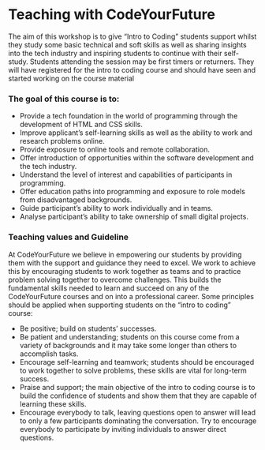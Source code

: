 # Teaching with CodeYourFuture

The aim of this workshop is to give “Intro to Coding” students support whilst they study some basic technical and soft skills as well as sharing insights into the tech industry and inspiring students to continue with their self-study. Students attending the session may be first timers or returners. They will have registered for the intro to coding course and should have seen and started working on the course material

### **The goal of this course is to:**

* Provide a tech foundation in the world of programming through the development of HTML and CSS skills.
* Improve applicant’s self-learning skills as well as the ability to work and research problems online.
* Provide exposure to online tools and remote collaboration.
* Offer introduction of opportunities within the software development and the tech industry.
* Understand the level of interest and capabilities of participants in programming.
* Offer education paths into programming and exposure to role models from disadvantaged backgrounds.
* Guide participant’s ability to work individually and in teams.
* Analyse participant’s ability to take ownership of small digital projects.

### **Teaching values and Guideline**

At CodeYourFuture we believe in empowering our students by providing them with the support and guidance they need to excel. We work to achieve this by encouraging students to work together as teams and to practice problem solving together to overcome challenges. This builds the fundamental skills needed to learn and succeed on any of the CodeYourFuture courses and on into a professional career. Some principles should be applied when supporting students on the “intro to coding” course:

* Be positive; build on students’ successes.
* Be patient and understanding; students on this course come from a variety of backgrounds and it may take some longer than others to accomplish tasks.
* Encourage self-learning and teamwork; students should be encouraged to work together to solve problems, these skills are vital for long-term success.
* Praise and support; the main objective of the intro to coding course is to build the confidence of students and show them that they are capable of learning these skills. 
* Encourage everybody to talk, leaving questions open to answer will lead to only a few participants dominating the conversation. Try to encourage everybody to participate by inviting individuals to answer direct questions.


